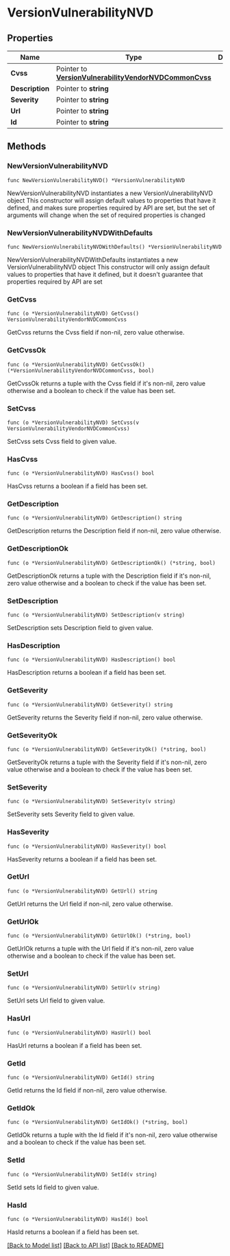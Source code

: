 # VersionVulnerabilityNVD

## Properties

Name | Type | Description | Notes
------------ | ------------- | ------------- | -------------
**Cvss** | Pointer to [**VersionVulnerabilityVendorNVDCommonCvss**](VersionVulnerabilityVendorNVDCommonCvss.md) |  | [optional] 
**Description** | Pointer to **string** |  | [optional] 
**Severity** | Pointer to **string** |  | [optional] 
**Url** | Pointer to **string** |  | [optional] 
**Id** | Pointer to **string** |  | [optional] 

## Methods

### NewVersionVulnerabilityNVD

`func NewVersionVulnerabilityNVD() *VersionVulnerabilityNVD`

NewVersionVulnerabilityNVD instantiates a new VersionVulnerabilityNVD object
This constructor will assign default values to properties that have it defined,
and makes sure properties required by API are set, but the set of arguments
will change when the set of required properties is changed

### NewVersionVulnerabilityNVDWithDefaults

`func NewVersionVulnerabilityNVDWithDefaults() *VersionVulnerabilityNVD`

NewVersionVulnerabilityNVDWithDefaults instantiates a new VersionVulnerabilityNVD object
This constructor will only assign default values to properties that have it defined,
but it doesn't guarantee that properties required by API are set

### GetCvss

`func (o *VersionVulnerabilityNVD) GetCvss() VersionVulnerabilityVendorNVDCommonCvss`

GetCvss returns the Cvss field if non-nil, zero value otherwise.

### GetCvssOk

`func (o *VersionVulnerabilityNVD) GetCvssOk() (*VersionVulnerabilityVendorNVDCommonCvss, bool)`

GetCvssOk returns a tuple with the Cvss field if it's non-nil, zero value otherwise
and a boolean to check if the value has been set.

### SetCvss

`func (o *VersionVulnerabilityNVD) SetCvss(v VersionVulnerabilityVendorNVDCommonCvss)`

SetCvss sets Cvss field to given value.

### HasCvss

`func (o *VersionVulnerabilityNVD) HasCvss() bool`

HasCvss returns a boolean if a field has been set.

### GetDescription

`func (o *VersionVulnerabilityNVD) GetDescription() string`

GetDescription returns the Description field if non-nil, zero value otherwise.

### GetDescriptionOk

`func (o *VersionVulnerabilityNVD) GetDescriptionOk() (*string, bool)`

GetDescriptionOk returns a tuple with the Description field if it's non-nil, zero value otherwise
and a boolean to check if the value has been set.

### SetDescription

`func (o *VersionVulnerabilityNVD) SetDescription(v string)`

SetDescription sets Description field to given value.

### HasDescription

`func (o *VersionVulnerabilityNVD) HasDescription() bool`

HasDescription returns a boolean if a field has been set.

### GetSeverity

`func (o *VersionVulnerabilityNVD) GetSeverity() string`

GetSeverity returns the Severity field if non-nil, zero value otherwise.

### GetSeverityOk

`func (o *VersionVulnerabilityNVD) GetSeverityOk() (*string, bool)`

GetSeverityOk returns a tuple with the Severity field if it's non-nil, zero value otherwise
and a boolean to check if the value has been set.

### SetSeverity

`func (o *VersionVulnerabilityNVD) SetSeverity(v string)`

SetSeverity sets Severity field to given value.

### HasSeverity

`func (o *VersionVulnerabilityNVD) HasSeverity() bool`

HasSeverity returns a boolean if a field has been set.

### GetUrl

`func (o *VersionVulnerabilityNVD) GetUrl() string`

GetUrl returns the Url field if non-nil, zero value otherwise.

### GetUrlOk

`func (o *VersionVulnerabilityNVD) GetUrlOk() (*string, bool)`

GetUrlOk returns a tuple with the Url field if it's non-nil, zero value otherwise
and a boolean to check if the value has been set.

### SetUrl

`func (o *VersionVulnerabilityNVD) SetUrl(v string)`

SetUrl sets Url field to given value.

### HasUrl

`func (o *VersionVulnerabilityNVD) HasUrl() bool`

HasUrl returns a boolean if a field has been set.

### GetId

`func (o *VersionVulnerabilityNVD) GetId() string`

GetId returns the Id field if non-nil, zero value otherwise.

### GetIdOk

`func (o *VersionVulnerabilityNVD) GetIdOk() (*string, bool)`

GetIdOk returns a tuple with the Id field if it's non-nil, zero value otherwise
and a boolean to check if the value has been set.

### SetId

`func (o *VersionVulnerabilityNVD) SetId(v string)`

SetId sets Id field to given value.

### HasId

`func (o *VersionVulnerabilityNVD) HasId() bool`

HasId returns a boolean if a field has been set.


[[Back to Model list]](../README.md#documentation-for-models) [[Back to API list]](../README.md#documentation-for-api-endpoints) [[Back to README]](../README.md)


